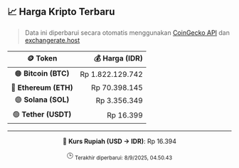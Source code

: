 

<!-- HARGA_KRIPTO -->
## 📈 Harga Kripto Terbaru

> Data ini diperbarui secara otomatis menggunakan [CoinGecko API](https://www.coingecko.com/) dan [exchangerate.host](https://exchangerate.host/)

<div align="center">

| 🪙 Token | 💰 Harga (IDR) |
|:------:|---------------:|
| 🟠 **Bitcoin (BTC)**   | Rp 1.822.129.742 |
| 🔵 **Ethereum (ETH)**  | Rp 70.398.145 |
| 🟣 **Solana (SOL)**    | Rp 3.356.349 |
| 🟢 **Tether (USDT)**   | Rp 16.399 |

---

💱 **Kurs Rupiah (USD → IDR)**: Rp 16.394

🕒 <sub>Terakhir diperbarui: 8/9/2025, 04.50.43</sub>

</div>
<!-- /HARGA_KRIPTO -->